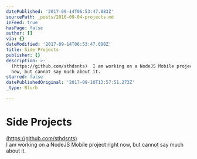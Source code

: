 ```yaml
---
datePublished: '2017-09-14T06:53:47.883Z'
sourcePath: _posts/2016-09-04-projects.md
inFeed: true
hasPage: false
author: []
via: {}
dateModified: '2017-09-14T06:53:47.090Z'
title: Side Projects
publisher: {}
description: >-
  (https://github.com/sthdsnts)  I am working on a NodeJS Mobile project right
  now, but cannot say much about it.
starred: false
datePublishedOriginal: '2017-09-10T13:57:51.273Z'
_type: Blurb

---
```

# Side Projects

[(https://github.com/sthdsnts) ][0]  
I am working on a NodeJS Mobile project right now, but cannot say much about it.

[0]: https://github.com/sthdsnts "Github"